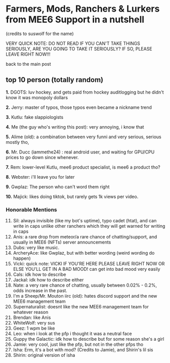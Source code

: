 # Farmers, Mods, Ranchers & Lurkers from MEE6 Support in a nutshell
(credits to suswolf for the name)

VERY QUICK NOTE: DO NOT READ IF YOU CAN'T TAKE THINGS SERIOUSLY, ARE YOU GOING TO TAKE IT SERIOUSLY? IF SO, PLEASE LEAVE RIGHT NOW!!!

back to the main post

## top 10 person (totally random)
**1.** DGOTS: luv hockey, and gets paid from hockey auditlogging but he didn't know it was monopoly dollars

**2.** Jerry: master of typos, those typos even became a nickname trend

**3.** Kutlu: fake slappiologists

**4.** Me (the guy who's writing this post): very annoying, i know that

**5.** Alime (old): a combination between very funni and very serious, serious mostly tho,

**6.** Mr. Ducc (iammethe24) : real android user, and waiting for GPU/CPU prices to go down since whenever.

**7.** Rem: lower-level Kutlu, mee6 product specialist, is mee6 a product tho?

**8.** Webster: i'll leave you for later

**9.** Gwplaz: The person who can't word them right

**10.** Majick: likes doing tiktok, but rarely gets 1k views per video.
### Honorable Mentions

11. Sil: always invisible (like my bot's uptime), typo cadet (htat), and can write in caps unlike other ranchers which they will get warned for writing in caps
12. Anis: a rare drop from meteor/a rare chance of chatting/support, and usually in MEE6 (NFTs) server announcements
13. Dubs: very like music.
14. ArcheryAce: like Gwplaz, but with better wording (weird wording do happen)
15. Vicki:
quick note: VICKI IF YOU'RE HERE PLEASE LEAVE RIGHT NOW OR ELSE YOU'LL GET IN A BAD MOOD!
can get into bad mood very easily
16. Cals: idk how to describe
17. Jackal: idk how to describe either
18. Nate: a very rare chance of chatting, usually between 0.02% - 0.2%, odds increase in the past.
19. I'm a Sheep/Mr. Mouton iirc (old): hates discord support and the new MEE6 management team
20. Supernaturalist: doesnt like the new MEE6 management team for whatever reason
21. Brendan: like Anis
22. WhiteWolf: very sus
23. Geez: 1 wpm be like
24. Leo: when i look at the pfp i thought it was a neutral face
25. Guppy the Galactic: idk how to describe but for some reason she's a girl
26. Jamie: very cool, just like the pfp, but not in the other pfps tho
27. Isha: Erm, it's a bot with mod? (Credits to Jamie), and Shirin's lil sis
28. Shirin: original version of isha
